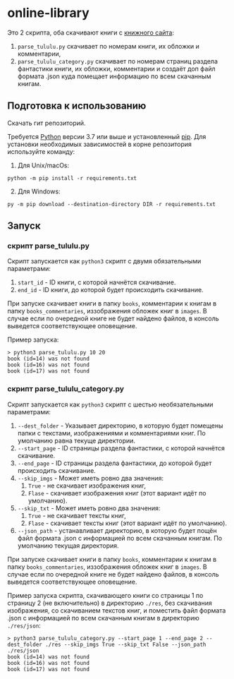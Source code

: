 # online-library

Это 2 скрипта, оба скачивают книги с [книжного сайта](https://tululu.org):
1. `parse_tululu.py` скачивает по номерам книги, их обложки и комментарии,
2. `parse_tululu_category.py` скачивает по номерам страниц раздела фантастики книги, их обложки, комментарии и создаёт доп файл формата .json куда помещает информацию по всем скачанным книгам.

## Подготовка к использованию

Скачать гит репозиторий.

Требуется [Python](https://www.python.org/downloads/) версии 3.7 или выше и установленный [pip](https://pip.pypa.io/en/stable/getting-started/). Для установки необходимых зависимостей в корне репозитория используйте команду:  
1. Для Unix/macOs:
```commandline
python -m pip install -r requirements.txt
```
2. Для Windows:
```commandline
py -m pip download --destination-directory DIR -r requirements.txt
```

## Запуск

### скрипт parse_tululu.py

Скрипт запускается как `python3` скрипт с двумя обязательными параметрами:
1. `start_id` - ID книги, с которой начнётся скачивание.
2. `end_id` - ID книги, до которой будет происходить скачивание.

При запуске скачивает книги в папку `books`, комментарии к книгам в папку `books_commentaries`, иззображения обложек книг в `images`. В случае если по очередной книге не будет найдено файлов, в консоль выведется соответствующее оповещение.

Пример запуска:
```comandline
> python3 parse_tululu.py 10 20
book (id=14) was not found
book (id=16) was not found
book (id=17) was not found
```

### скрипт parse_tululu_category.py

Скрипт запускается как `python3` скрипт с шестью необязательными параметрами:
1. `--dest_folder` - Указывает директорию, в которую будет помещены папки с текстами, изображениями и комментариями книг. По умолчанию равна текуще директории.
2. `--start_page` - ID страницы раздела фантастики, с которой начнётся скачивание.
3. `--end_page` - ID страницы раздела фантастики, до которой будет происходить скачивание.
4. `--skip_imgs` - Может иметь ровно два значения:
   1. `True` - не скачивает изображения книг,
   2. `Flase` - скачивает изображения книг (этот вариант идёт по умолчанию).
5. `--skip_txt` - Может иметь ровно два значения:
   1. `True` - не скачивает тексты книг,
   2. `Flase` - скачивает тексты книг (этот вариант идёт по умолчанию).
6. `--json_path` - устанавливает директорию, в которую будет пощён файл формата .json с информацией по всем скачанным книгам. По умолчанию текущая директория.

При запуске скачивает книги в папку `books`, комментарии к книгам в папку `books_commentaries`, иззображения обложек книг в `images`. В случае если по очередной книге не будет найдено файлов, в консоль выведется соответствующее оповещение.

Пример запуска скрипта, скачивающего книги со страницы 1 по страницу 2 (не включительно) в директорию `./res`, без скачивания изображения, со скачиванием текстов книг, и поместить файл формата .json с информацией по всем скачанным книгам в директорию `./res/json`:
```comandline
> python3 parse_tululu_category.py --start_page 1 --end_page 2 --dest_folder ./res --skip_imgs True --skip_txt False --json_path ./res/json
book (id=14) was not found
book (id=16) was not found
book (id=17) was not found
```
